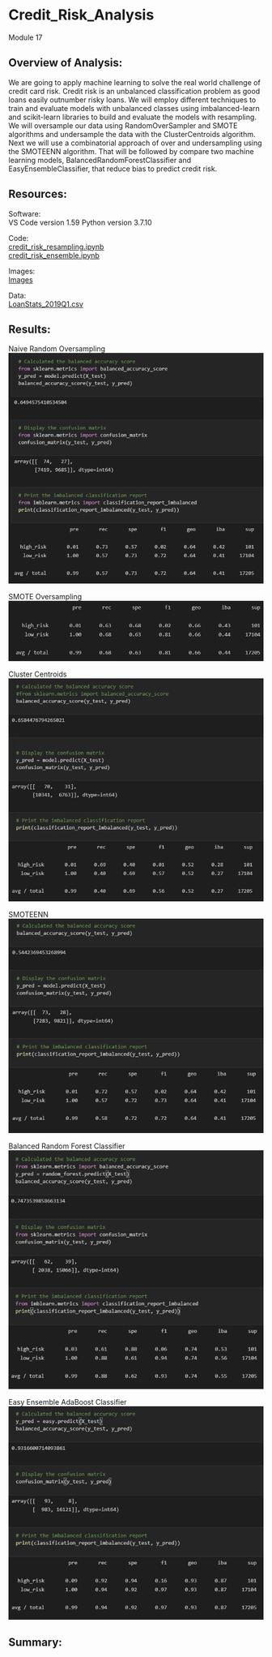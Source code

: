 # Credit_Risk_Analysis
Module 17


## Overview of Analysis:

We are going to apply machine learning to solve the real world challenge of credit card risk.  Credit risk is an unbalanced classification problem as good loans easily outnumber risky loans.  We will employ different techniques to train and evaluate models with unbalanced classes using imbalanced-learn and scikit-learn libraries to build and evaluate the models with resampling.  We will oversample our data using RandomOverSampler and SMOTE algorithms and undersample the data with the ClusterCentroids algorithm.  Next we will use a combinatorial approach of over and undersampling using the SMOTEENN algorithm.  That will be followed by compare two machine learning models, BalancedRandomForestClassifier and EasyEnsembleClassifier, that reduce bias to predict credit risk.


## Resources:

Software:<br/> 
VS Code version 1.59
Python version 3.7.10
 
Code:<br/> 
[credit_risk_resampling.ipynb](Challenge/credit_risk_resampling.ipynb)<br/>
[credit_risk_ensemble.ipynb](Challenge/credit_risk_ensemble.ipynb)<br/>

Images:<br/>
[Images](Challenge/Images/) <br/>

Data:<br/>
[LoanStats_2019Q1.csv](Challenge/Resources/LoanStats_2019Q1.csv)<br/>


## Results:

Naive Random Oversampling
![oversampling_imbalanced.png](Challenge/Images/oversampling_imbalanced.png) <br/>

SMOTE Oversampling
![SMOTE_oversampling_imbalanced.png](Challenge/Images/SMOTE_oversampling_imbalanced.png) <br/>

Cluster Centroids
![undersampling_imbalanced.png](Challenge/Images/undersampling_imbalanced.png) <br/>

SMOTEENN
![over_under_sampling_imbalanced.png](Challenge/Images/over_under_sampling_imbalanced.png) <br/>

Balanced Random Forest Classifier
![random_forest_imbalanced.png](Challenge/Images/random_forest_imbalanced.png) <br/>

Easy Ensemble AdaBoost Classifier
![easy_ensemble_imbalanced.png](Challenge/Images/easy_ensemble_imbalanced.png) <br/>


## Summary:


